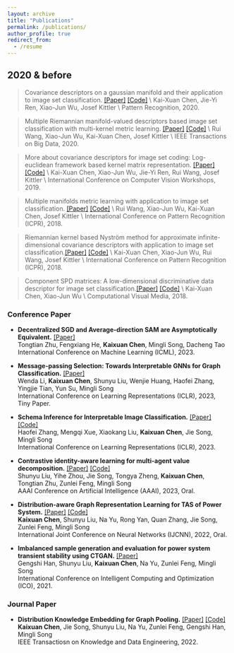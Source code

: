 ```yaml
---
layout: archive
title: "Publications"
permalink: /publications/
author_profile: true
redirect_from:
  - /resume
---
```

## 2020 & before

> Covariance descriptors on a gaussian manifold and their application to image set classification. <a href="https://www.sciencedirect.com/science/article/abs/pii/S0031320320302661" target="_blank">[Paper]</a> <a href="https://github.com/chenchkx/RiemannianCovDs" target="_blank">[Code]</a> \\
> Kai-Xuan Chen, Jie-Yi Ren, Xiao-Jun Wu, Josef Kittler \\
> Pattern Recognition, 2020.

> Multiple Riemannian manifold-valued descriptors based image set classification with multi-kernel metric learning. <a href="https://ieeexplore.ieee.org/abstract/document/9043722" target="_blank">[Paper]</a> <a href="https://github.com/chenchkx/MRMML-v1.0" target="_blank">[Code]</a> \\
> Rui Wang, Xiao-Jun Wu, Kai-Xuan Chen, Josef Kittler \\
> IEEE Transactions on Big Data, 2020.

> More about covariance descriptors for image set coding: Log-euclidean framework based kernel matrix representation. <a href="https://openaccess.thecvf.com/content_ICCVW_2019/html/CEFRL/Chen_More_About_Covariance_Descriptors_for_Image_Set_Coding_Log-Euclidean_Framework_ICCVW_2019_paper.html" target="_blank">[Paper]</a> <a href="https://github.com/chenchkx/iCovDs" target="_blank">[Code]</a>  \\
> Kai-Xuan Chen, Xiao-Jun Wu, Jie-Yi Ren, Rui Wang, Josef Kittler \\
> International Conference on Computer Vision Workshops, 2019.

> Multiple manifolds metric learning with application to image set classification. <a href="https://ieeexplore.ieee.org/abstract/document/8546030" target="_blank">[Paper]</a> <a href="https://github.com/chenchkx/MMML" target="_blank">[Code]</a>  \\
> Rui Wang, Xiao-Jun Wu, Kai-Xuan Chen, Josef Kittler \\
> International Conference on Pattern Recognition (ICPR), 2018.

> Riemannian kernel based Nyström method for approximate infinite-dimensional covariance descriptors with application to image set classification.<a href="https://ieeexplore.ieee.org/abstract/document/8545822" target="_blank">[Paper]</a> <a href="https://github.com/chenchkx/NYS-Apx" target="_blank">[Code]</a> \\
> Kai-Xuan Chen, Xiao-Jun Wu, Rui Wang, Josef Kittler \\
> International Conference on Pattern Recognition (ICPR), 2018.

> Component SPD matrices: A low-dimensional discriminative data descriptor for image set classification.<a href="https://link.springer.com/article/10.1007/s41095-018-0119-7" target="_blank">[Paper]</a> <a href="https://github.com/chenchkx/ComponentSPD" target="_blank">[Code]</a> \\
> Kai-Xuan Chen, Xiao-Jun Wu \\
> Computational Visual Media, 2018.

<h3>Conference Paper</h3>
<ul class="list-paddingleft-2" style="list-style-type: disc;">
<li>
    <p><strong>Decentralized SGD and Average-direction SAM are Asymptotically Equivalent.</strong> <a href="" target="_blank">[Paper]</a> <br />
        Tongtian Zhu, Fengxiang He, <strong>Kaixuan Chen</strong>, Mingli Song, Dacheng Tao <br />
        International Conference on Machine Learning (ICML), 2023. 
    </p>
</li>
<li>
    <p><strong>Message-passing Selection: Towards Interpretable GNNs for Graph Classification.</strong> <a href="https://openreview.net/pdf?id=99Go96dla5y" target="_blank">[Paper]</a> <br />
        Wenda Li, <strong>Kaixuan Chen</strong>, Shunyu Liu, Wenjie Huang, Haofei Zhang, Yingjie Tian, Yun Su, Mingli Song <br />
        International Conference on Learning Representations (ICLR), 2023, Tiny Paper. 
    </p>
</li>
<li>
    <p> <strong> Schema Inference for Interpretable Image Classification.</strong> <a href="https://openreview.net/pdf?id=VGI9dSmTgPF" target="_blank">[Paper]</a> <a href="https://github.com/zhfeing/SchemaNet-PyTorch" target="_blank">[Code]</a><br />
        Haofei Zhang, Mengqi Xue, Xiaokang Liu, <strong>Kaixuan Chen</strong>, Jie Song, Mingli Song <br />
        International Conference on Learning Representations (ICLR), 2023.
    </p>
</li>
<li>
    <p> <strong> Contrastive identity-aware learning for multi-agent value decomposition.</strong> <a href="https://arxiv.org/abs/2211.12712" target="_blank">[Paper]</a> <a href="https://github.com/liushunyu/CIA" target="_blank">[Code]</a> <br />
        Shunyu Liu, Yihe Zhou, Jie Song, Tongya Zheng, <strong>Kaixuan Chen</strong>, Tongtian Zhu, Zunlei Feng, Mingli Song <br />
        AAAI Conference on Artificial Intelligence (AAAI), 2023, Oral.
    </p>
</li>
<li>
    <p> <strong> Distribution-aware Graph Representation Learning for TAS of Power System.</strong></strong> <a href="https://ieeexplore.ieee.org/abstract/document/9892854" target="_blank">[Paper]</a> <a href="https://github.com/chenchkx/DKEPool-TSA" target="_blank">[Code]</a>   <br />
        <strong>Kaixuan Chen</strong>, Shunyu Liu, Na Yu, Rong Yan, Quan Zhang, Jie Song, Zunlei Feng, Mingli Song <br />
        International Joint Conference on Neural Networks (IJCNN), 2022, Oral.
    </p>
</li>
<li>
    <p> <strong> Imbalanced sample generation and evaluation for power system transient stability using CTGAN.</strong></strong> <a href="https://link.springer.com/chapter/10.1007/978-3-030-93247-3_55" target="_blank">[Paper]</a>  <br />
        Gengshi Han, Shunyu Liu, <strong>Kaixuan Chen</strong>, Na Yu, Zunlei Feng, Mingli Song <br />
        International Conference on Intelligent Computing and Optimization (ICO), 2021.
    </p>
</li>

</ul>

<h3>Journal Paper</h3>
<ul class="list-paddingleft-2" style="list-style-type: disc;">
<li>
    <p> <strong>Distribution Knowledge Embedding for Graph Pooling.</strong> <a href="https://ieeexplore.ieee.org/abstract/document/9896198" target="_blank">[Paper]</a> <a href="https://github.com/chenchkx/DKEPool" target="_blank">[Code]</a><br />
        <strong>Kaixuan Chen</strong>, Jie Song, Shunyu Liu, Na Yu, Zunlei Feng, Gengshi Han, Mingli Song <br />
        IEEE Transactiosn on Knowledge and Data Engineering, 2022.
    </p>
</li>

<!-- {% if author.googlescholar %}
  You can also find my articles on <u><a href="{{author.googlescholar}}">my Google Scholar profile</a>.</u>
{% endif %}

{% include base_path %}

{% for post in site.publications reversed %}
  {% include archive-single.html %}
{% endfor %} -->
